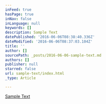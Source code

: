 ```yaml
---
inFeed: true
hasPage: true
inNav: false
inLanguage: null
keywords: []
description: Sample Text
datePublished: '2016-06-06T08:38:40.336Z'
dateModified: '2016-06-06T08:37:03.104Z'
title: ''
author: []
sourcePath: _posts/2016-06-06-sample-text.md
authors: []
publisher: null
starred: false
url: sample-text/index.html
_type: Article

---
```

[Sample Text][0]

[0]: null